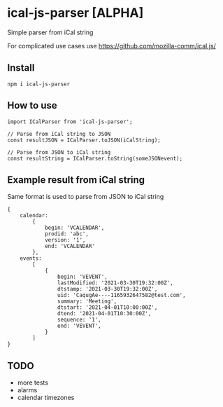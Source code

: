 # ical-js-parser [ALPHA]

Simple parser from iCal string

For complicated use cases use https://github.com/mozilla-comm/ical.js/

## Install

    npm i ical-js-parser

## How to use

    import ICalParser from 'ical-js-parser';

    // Parse from iCal string to JSON
    const resultJSON = ICalParser.toJSON(iCalString);

    // Parse from JSON to iCal string
    const resultString = ICalParser.toString(someJSONevent);

## Example result from iCal string

Same format is used to parse from JSON to iCal string

    {
        calendar: 
            { 
                begin: 'VCALENDAR', 
                prodid: 'abc', 
                version: '1', 
                end: 'VCALENDAR' 
            },
        events: 
            [
                {
                    begin: 'VEVENT',
                    lastModified: '2021-03-30T19:32:00Z',
                    dtstamp: '2021-03-30T19:32:00Z',
                    uid: 'CaqugAe----1165932647582@test.com',
                    summary: 'Meeting',
                    dtstart: '2021-04-01T10:00:00Z',
                    dtend: '2021-04-01T10:30:00Z',
                    sequence: '1',
                    end: 'VEVENT',
                }
            ]
    }


## TODO

- more tests
- alarms
- calendar timezones

